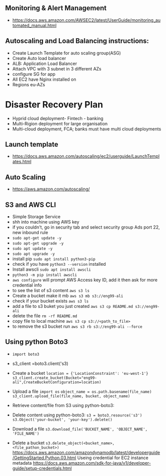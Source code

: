 ## Monitoring & Alert Management
* https://docs.aws.amazon.com/AWSEC2/latest/UserGuide/monitoring_automated_manual.html
## Autoscaling and Load Balancing instructions:
* Create Launch Template for auto scaling group(ASG)
* Create Auto load balancer
* ALB: Application Load Balancer
* Attach VPC with 3 subnet in 3 different AZs
* configure SG for app
* All EC2 have Nginx installed on
* Regions eu-AZs

# Disaster Recovery Plan
* Hyprid cloud deployment- Fintech - banking
* Multi-Rigion deployment for large organisation
* Multi-cloud deployment, FCA; banks must have multi cloud deployments 

## Launch template
* https://docs.aws.amazon.com/autoscaling/ec2/userguide/LaunchTemplates.html

## Auto Scaling
* https://aws.amazon.com/autoscaling/

## S3 and AWS CLI
* Simple Storage Service
* shh into machine using AWS key
* if you couldn't, go in security tab and select security group Ads port 22, new inbound rule
* `sudo apt-get update -y`
* `sudo apt-get upgrade -y`
* `sudo apt update -y`
* `sudo apt upgrade -y`
* install pip `sudo apt install python3-pip`
* check if you have `python3 --version` installed
* Install awscli `sudo apt install awscli`
* `python3 -m pip install awscli`
* `aws configure` will prompt AWS Access key ID, add it then ask for more credential info 
* to see the list of s3 content `aws s3 ls`
* Create a bucket make it mb `aws s3 mb s3://eng99-ali`
* check if your bucket exists `aws s3 ls`
* add a file to s3 buket you just created `aws s3 cp README.md s3://eng99-ali`
* delete the file `rm -rf README.md`
* copy file to local machine `aws s3 cp s3://<path_to_file>`
* to remove the s3 bucket run `aws s3 rb s3://eng99-ali --force`
## Using python Boto3
* `import boto3`
* s3_client =boto3.client('s3)
* Create a bucket `location = {'LocationConstraint': 'eu-west-1'} s3_client.create_bucket(Bucket="eng99-ali",CreateBucketConfiguration=location)`
* Upload a file `import os`
`object_name = os.path.basename(file_name) s3_client.upload_file(file_name, bucket, object_name)`
* Retrieve content/file from S3 using python-boto3:

* Delete content using python-boto3: `s3 = boto3.resource('s3')
s3.Object('your-bucket', 'your-key').delete()` 
* Download a file `s3.download_file('BUCKET_NAME', 'OBJECT_NAME', 'FILE_NAME')`
* Delete a bucket `s3.delete_object(<bucket_name>, <file_pathon_bucket>)`
 https://docs.aws.amazon.com/amazondynamodb/latest/developerguide/GettingStarted.Python.03.html
Useing credential for EC2 instance metadata https://docs.aws.amazon.com/sdk-for-java/v1/developer-guide/setup-credentials.html